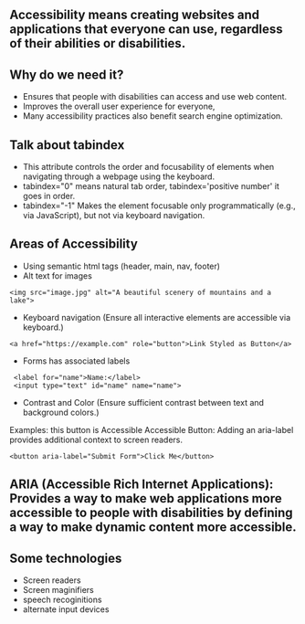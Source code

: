## Accessibility means creating websites and applications that everyone can use, regardless of their abilities or disabilities.

## Why do we need it?

- Ensures that people with disabilities can access and use web content.
- Improves the overall user experience for everyone,
- Many accessibility practices also benefit search engine optimization.

## Talk about tabindex

- This attribute controls the order and focusability of elements when navigating through a webpage using the keyboard.
- tabindex="0" means natural tab order, tabindex='positive number' it goes in order.
- tabindex="-1" Makes the element focusable only programmatically (e.g., via JavaScript), but not via keyboard navigation.

## Areas of Accessibility

- Using semantic html tags (header, main, nav, footer)
- Alt text for images

```
<img src="image.jpg" alt="A beautiful scenery of mountains and a lake">
```

- Keyboard navigation (Ensure all interactive elements are accessible via keyboard.)

```
<a href="https://example.com" role="button">Link Styled as Button</a>
```

- Forms has associated labels

```
 <label for="name">Name:</label>
 <input type="text" id="name" name="name">
```

- Contrast and Color (Ensure sufficient contrast between text and background colors.)

Examples:
this button is Accessible
Accessible Button: Adding an aria-label provides additional context to screen readers.

```
<button aria-label="Submit Form">Click Me</button>
```


## ARIA (Accessible Rich Internet Applications): Provides a way to make web applications more accessible to people with disabilities by defining a way to make dynamic content more accessible.

## Some technologies

- Screen readers
- Screen maginifiers
- speech recoginitions
- alternate input devices
